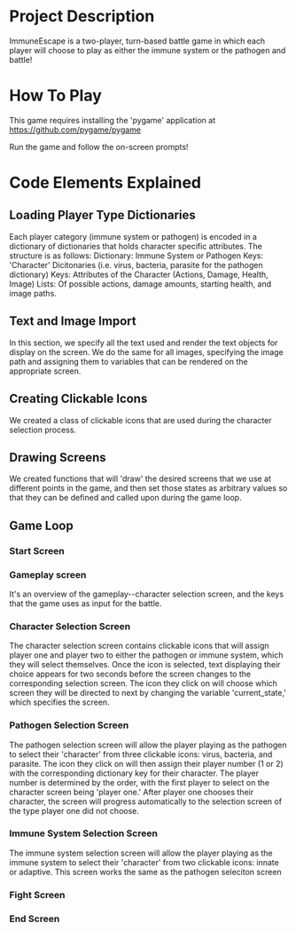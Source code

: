 # Project Description
ImmuneEscape is a two-player, turn-based battle game in which each player will choose to play as either the immune system or the pathogen and battle! 

# How To Play
This game requires installing the 'pygame' application at https://github.com/pygame/pygame

Run the game and follow the on-screen prompts!

# Code Elements Explained
## Loading Player Type Dictionaries
Each player category (immune system or pathogen) is encoded in a dictionary of dictionaries that holds character specific attributes. The structure is as follows:
Dictionary: Immune System or Pathogen
  Keys: 'Character' Dicitonaries (i.e. virus, bacteria, parasite for the pathogen dictionary)
    Keys: Attributes of the Character (Actions, Damage, Health, Image)
      Lists: Of possible actions, damage amounts, starting health, and image paths.

## Text and Image Import
In this section, we specify all the text used and render the text objects for display on the screen.
We do the same for all images, specifying the image path and assigning them to variables that can be rendered on the appropriate screen.

## Creating Clickable Icons
We created a class of clickable icons that are used during the character selection process.

## Drawing Screens
We created functions that will 'draw' the desired screens that we use at different points in the game, and then set those states as arbitrary values so that they can be defined and called upon during the game loop.

## Game Loop
### Start Screen

### Gameplay screen
It's an overview of the gameplay--character selection screen, and the keys that the game uses as input for the battle. 

### Character Selection Screen
The character selection screen contains clickable icons that will assign player one and player two to either the pathogen or immune system, which they will select themselves. Once the icon is selected, text displaying their choice appears for two seconds before the screen changes to the corresponding selection screen. The icon they click on will choose which screen they will be directed to next by changing the variable 'current_state,' which specifies the screen. 

### Pathogen Selection Screen
The pathogen selection screen will allow the player playing as the pathogen to select their 'character' from three clickable icons: virus, bacteria, and parasite. The icon they click on will then assign their player number (1 or 2) with the corresponding dictionary key for their character. 
The player number is determined by the order, with the first player to select on the character screen being 'player one.' After player one chooses their character, the screen will progress automatically to the selection screen of the type player one did not choose. 

### Immune System Selection Screen
The immune system selection screen will allow the player playing as the immune system to select their 'character' from two clickable icons: innate or adaptive. This screen works the same as the pathogen seleciton screen

### Fight Screen

### End Screen
